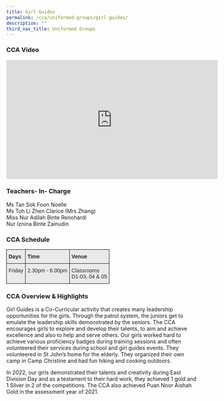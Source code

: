 ```yaml
---
title: Girl Guides
permalink: /cca/uniformed-groups/girl-guides/
description: ""
third_nav_title: Uniformed Groups
---
```

### CCA Video

<div class="bp-youtube">

<iframe width="560" height="315" src="https://www.youtube.com/embed/K012Kt_i2AY" title="YouTube video player" frameborder="0" allow="accelerometer; autoplay; clipboard-write; encrypted-media; gyroscope; picture-in-picture" allowfullscreen=""></iframe>

</div>

### Teachers- In- Charge

Ms Tan Sok Foon Noelle <br>
Ms Toh Li Zhen Clarice (Mrs Zhang) <br>
Miss Nur Adilah Binte Renohardi <br>
Nur Iznina Binte Zainudin


### CCA Schedule

<style type="text/css">
.tg  {border-collapse:collapse;border-spacing:0;}
.tg td{border-color:black;border-style:solid;border-width:1px;font-family:Arial, sans-serif;font-size:14px;
  overflow:hidden;padding:10px 5px;word-break:normal;}
.tg th{border-color:black;border-style:solid;border-width:1px;font-family:Arial, sans-serif;font-size:14px;
  font-weight:normal;overflow:hidden;padding:10px 5px;word-break:normal;}
.tg .tg-y7qa{background-color:#EAEAEA;color:#222;text-align:left;vertical-align:top}
.tg .tg-rj1p{background-color:#EAEAEA;color:#222;font-weight:bold;text-align:left;vertical-align:top}
</style>
<table class="tg">
<thead>
  <tr>
    <th class="tg-rj1p">Days</th>
    <th class="tg-rj1p">Time</th>
    <th class="tg-rj1p">Venue</th>
  </tr>
</thead>
<tbody>
  <tr>
    <td class="tg-y7qa">Friday</td>
    <td class="tg-y7qa">2.30pm - 6.00pm</td>
    <td class="tg-y7qa">Classrooms<br>D1-03, 04 &amp; 05</td>
  </tr>
</tbody>
</table>

### CCA Overview &amp; Highlights

Girl Guides is a Co-Curricular activity that creates many leadership opportunities for the girls. Through the patrol system, the juniors get to emulate the leadership skills demonstrated by the seniors. The CCA encourages girls to explore and develop their talents, to aim and achieve excellence and also to help and serve others.&nbsp;Our girls worked hard to achieve various proficiency badges during training sessions and often volunteered their services during school and girl guides events. They volunteered in St John’s home for the elderly. They organized their own camp in Camp Christine and had fun hiking and cooking outdoors.

In 2022, our girls demonstrated their talents and creativity during East Division Day and as a testament to their hard work, they achieved 1 gold and 1 Silver in 2 of the competitions. The CCA also achieved Puan Noor Aishah Gold in the assessment year of 2021.